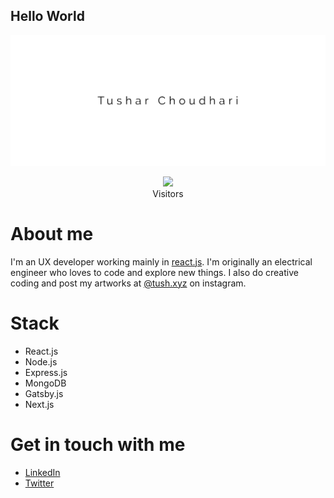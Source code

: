 ## Hello World

<img src="https://raw.githubusercontent.com/chtushar/chtushar/master/resources/banner.png" alt="Tushar Choudhari">

<p align="center">
  <img src="https://profile-counter.glitch.me/chtushar/count.svg" />
  <br/>
  Visitors
</p>

# About me

I'm an UX developer working mainly in [react.js](https://reactjs.org/). I'm originally an electrical engineer who loves to code and explore new things. I also do creative coding and post my artworks at [@tush.xyz](https://www.instagram.com/xyz.tush) on instagram.

# Stack

- React.js
- Node.js
- Express.js
- MongoDB
- Gatsby.js
- Next.js

# Get in touch with me

- [LinkedIn](https://www.linkedin.com/in/tushar-choudhari/)
- [Twitter](https://twitter.com/xyztush)
